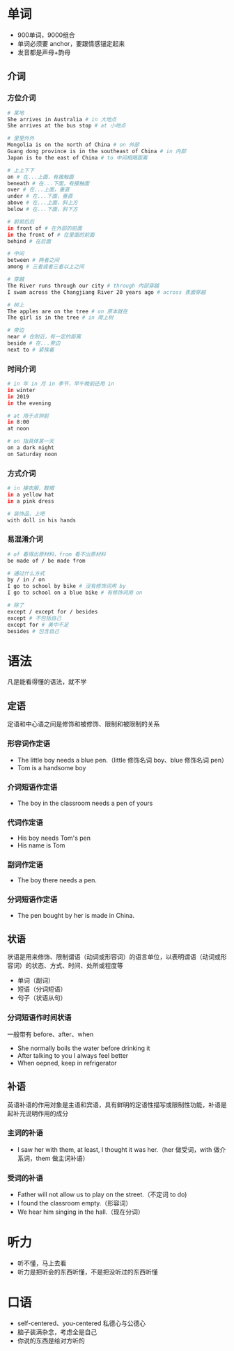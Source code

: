 # 单词

- 900单词，9000组合
- 单词必须要 anchor，要跟情感锚定起来
- 发音都是声母+韵母

## 介词

### 方位介词

```sh
# 某地
She arrives in Australia # in 大地点
She arrives at the bus stop # at 小地点
```

```sh
# 里里外外
Mongolia is on the north of China # on 外部
Guang dong province is in the southeast of China # in 内部
Japan is to the east of China # to 中间相隔距离
```

```sh
# 上上下下
on # 在...上面，有接触面
beneath # 在...下面，有接触面
over # 在...上面，垂直
under # 在...下面，垂直
above # 在...上面，斜上方
below # 在...下面，斜下方
```

```sh
# 前前后后
in front of # 在外部的前面
in the front of # 在里面的前面
behind # 在后面
```

```sh
# 中间
between # 两者之间
among # 三者或者三者以上之间
```

```sh
# 穿越
The River runs through our city # through 内部穿越
I swam across the Changjiang River 20 years ago # across 表面穿越
```

```sh
# 树上
The apples are on the tree # on 原本就在
The girl is in the tree # in 爬上树
```

```sh
# 旁边
near # 在附近，有一定的距离
beside # 在...旁边
next to # 紧挨着
```

### 时间介词

```sh
# in 年 in 月 in 季节，早午晚前还用 in
in winter
in 2019
in the evening

# at 用于点钟前
in 8:00
at noon

# on 指具体某一天
on a dark night
on Saturday noon
```

### 方式介词

```sh
# in 接衣服，鞋帽
in a yellow hat
in a pink dress

# 装饰品，上吧
with doll in his hands
```

### 易混淆介词

```sh
# of 看得出原材料，from 看不出原材料
be made of / be made from

# 通过什么方式
by / in / on
I go to school by bike # 没有修饰词用 by
I go to school on a blue bike # 有修饰词用 on

# 除了
except / except for / besides
except # 不包括自己
except for # 美中不足
besides # 包含自己
```

# 语法

凡是能看得懂的语法，就不学

## 定语

定语和中心语之间是修饰和被修饰、限制和被限制的关系

### 形容词作定语

- The little boy needs a blue pen.（little 修饰名词 boy、blue 修饰名词 pen）
- Tom is a handsome boy

### 介词短语作定语

- The boy in the classroom needs a pen of yours

### 代词作定语

- His boy needs Tom's pen
- His name is Tom

### 副词作定语

- The boy there needs a pen.

### 分词短语作定语

- The pen bought by her is made in China.

## 状语

状语是用来修饰、限制谓语（动词或形容词）的语言单位，以表明谓语（动词或形容词）的状态、方式、时间、处所或程度等

- 单词（副词）
- 短语（分词短语）
- 句子（状语从句）

### 分词短语作时间状语

一般带有 before、after、when

- She normally boils the water before drinking it
- After talking to you I always feel better
- When oepned, keep in refrigerator

## 补语

英语补语的作用对象是主语和宾语，具有鲜明的定语性描写或限制性功能，补语是起补充说明作用的成分

### 主词的补语

- I saw her with them, at least, I thought it was her.（her 做受词，with 做介系词，them 做主词补语）

### 受词的补语

- Father will not allow us to play on the street.（不定词 to do)
- I found the classroom empty.（形容词）
- We hear him singing in the hall.（现在分词）

# 听力

- 听不懂，马上去看
- 听力是把听会的东西听懂，不是把没听过的东西听懂

# 口语

- self-centered、you-centered 私德心与公德心
- 脑子装满杂念，考虑全是自己
- 你说的东西是给对方听的

